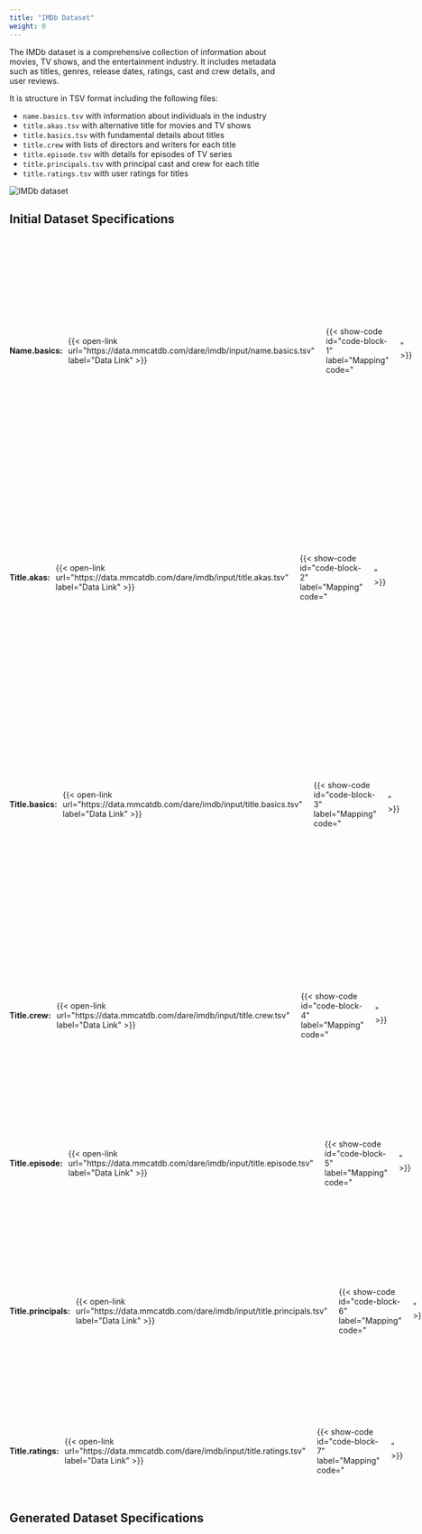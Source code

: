 ```yaml
---
title: "IMDb Dataset"
weight: 0
---
```


The IMDb dataset is a comprehensive collection of information about movies, TV shows, and the entertainment industry. It includes metadata such as titles, genres, release dates, ratings, cast and crew details, and user reviews.

It is structure in TSV format including the following files:
- `name.basics.tsv` with information about individuals in the industry
- `title.akas.tsv` with alternative title for movies and TV shows
- `title.basics.tsv` with fundamental details about titles
- `title.crew` with lists of directors and writers for each title
- `title.episode.tsv` with details for episodes of TV series
- `title.principals.tsv` with principal cast and crew for each title
- `title.ratings.tsv` with user ratings for titles

![IMDb dataset](/img/imdb-dataset-sk.png)

## Initial Dataset Specifications

<div style="display: flex; align-items: center; gap: 10px; margin-bottom: 10px;">
  <h4 style="margin: 0;">Name.basics: </h4>
  {{< open-link url="https://data.mmcatdb.com/dare/imdb/input/name.basics.tsv" label="Data Link" >}}
    <span style="margin: 0;"></span>
  {{< show-code id="code-block-1" label="Mapping" code="<pre><code>_: {<br>&nbsp;&nbsp;nconst: 28,<br>&nbsp;&nbsp;primaryName: 29,<br>&nbsp;&nbsp;birthYear: 30,<br>&nbsp;&nbsp;deathYear: 31,<br>&nbsp;&nbsp;knownForTitles: -35 {<br>&nbsp;&nbsp;&nbsp;&nbsp;_index: 36,<br>&nbsp;&nbsp;&nbsp;&nbsp;_value: 37<br>&nbsp;&nbsp;},<br>&nbsp;&nbsp;primaryProfession: -32 {<br>&nbsp;&nbsp;&nbsp;&nbsp;_index: 33,<br>&nbsp;&nbsp;&nbsp;&nbsp;_value: 34<br>&nbsp;&nbsp;}<br>}</code></pre>" >}}  
</div>


<div style="display: flex; align-items: center; gap: 10px; margin-bottom: 10px;">
  <h4 style="margin: 0;">Title.akas: </h4>
  {{< open-link url="https://data.mmcatdb.com/dare/imdb/input/title.akas.tsv" label="Data Link" >}}
    <span style="margin: 0;"></span>
    {{< show-code id="code-block-2" label="Mapping" code="<pre><code>_: {<br>&nbsp;&nbsp;ordering: 4,<br>&nbsp;&nbsp;title: 5,<br>&nbsp;&nbsp;region: 6,<br>&nbsp;&nbsp;language: 7,<br>&nbsp;&nbsp;attributes: 11,<br>&nbsp;&nbsp;isOriginalTitle: 12,<br>&nbsp;&nbsp;tconst: 54.13,<br>&nbsp;&nbsp;types: -8 {<br>&nbsp;&nbsp;&nbsp;&nbsp;_index: 9,<br>&nbsp;&nbsp;&nbsp;&nbsp;_value: 10<br>&nbsp;&nbsp;}<br>}</code></pre>" >}}  
</div>

<div style="display: flex; align-items: center; gap: 10px; margin-bottom: 10px;">
  <h4 style="margin: 0;">Title.basics: </h4>
  {{< open-link url="https://data.mmcatdb.com/dare/imdb/input/title.basics.tsv" label="Data Link" >}}
    <span style="margin: 0;"></span>
  {{< show-code id="code-block-3" label="Mapping" code="<pre><code>_: {<br>&nbsp;&nbsp;tconst: 13,<br>&nbsp;&nbsp;titleType: 14,<br>&nbsp;&nbsp;primaryTitle: 15,<br>&nbsp;&nbsp;originalTitle: 16,<br>&nbsp;&nbsp;isAdult: 17,<br>&nbsp;&nbsp;startYear: 18,<br>&nbsp;&nbsp;endYear: 19,<br>&nbsp;&nbsp;runtimeMinutes: 20,<br>&nbsp;&nbsp;genres: -21 {<br>&nbsp;&nbsp;&nbsp;&nbsp;_index: 22,<br>&nbsp;&nbsp;&nbsp;&nbsp;_value: 23<br>&nbsp;&nbsp;}<br>}</code></pre>" >}}  
</div>

<div style="display: flex; align-items: center; gap: 10px; margin-bottom: 10px;">
  <h4 style="margin: 0;">Title.crew: </h4>
  {{< open-link url="https://data.mmcatdb.com/dare/imdb/input/title.crew.tsv" label="Data Link" >}}
    <span style="margin: 0;"></span>
  {{< show-code id="code-block-4" label="Mapping" code="<pre><code>_: {<br>&nbsp;&nbsp;tconst: 58.13,<br>&nbsp;&nbsp;Array: -50 {<br>&nbsp;&nbsp;&nbsp;&nbsp;_index: 51,<br>&nbsp;&nbsp;&nbsp;&nbsp;name.basics.tsv: 52<br>&nbsp;&nbsp;},<br>&nbsp;&nbsp;Array: -47 {<br>&nbsp;&nbsp;&nbsp;&nbsp;_index: 48,<br>&nbsp;&nbsp;&nbsp;&nbsp;name.basics.tsv: 49<br>&nbsp;&nbsp;}<br>}</code></pre>" >}}  
</div>


<div style="display: flex; align-items: center; gap: 10px; margin-bottom: 10px;">
  <h4 style="margin: 0;">Title.episode: </h4>
  {{< open-link url="https://data.mmcatdb.com/dare/imdb/input/title.episode.tsv" label="Data Link" >}}
    <span style="margin: 0;"></span>
  {{< show-code id="code-block-5" label="Mapping" code="<pre><code>_: {<br>&nbsp;&nbsp;parentTconst: 25,<br>&nbsp;&nbsp;seasonNumber: 26,<br>&nbsp;&nbsp;episodeNumber: 27,<br>&nbsp;&nbsp;tconst: 57.13<br>}</code></pre>" >}}  
</div>

<div style="display: flex; align-items: center; gap: 10px; margin-bottom: 10px;">
  <h4 style="margin: 0;">Title.principals: </h4>
  {{< open-link url="https://data.mmcatdb.com/dare/imdb/input/title.principals.tsv" label="Data Link" >}}
    <span style="margin: 0;"></span>
  {{< show-code id="code-block-6" label="Mapping" code="<pre><code>_: {<br>&nbsp;&nbsp;ordering: 39,<br>&nbsp;&nbsp;category: 41,<br>&nbsp;&nbsp;job: 42,<br>&nbsp;&nbsp;tconst: 55.13,<br>&nbsp;&nbsp;nconst: 56.28,<br>&nbsp;&nbsp;characters: -43 {<br>&nbsp;&nbsp;&nbsp;&nbsp;_index: 44,<br>&nbsp;&nbsp;&nbsp;&nbsp;_value: 45<br>&nbsp;&nbsp;}<br>}</code></pre>" >}}  
</div>

<div style="display: flex; align-items: center; gap: 10px; margin-bottom: 10px;">
  <h4 style="margin: 0;">Title.ratings: </h4>
  {{< open-link url="https://data.mmcatdb.com/dare/imdb/input/title.ratings.tsv" label="Data Link" >}}
    <span style="margin: 0;"></span>
  {{< show-code id="code-block-7" label="Mapping" code="<pre><code>_: {<br>&nbsp;&nbsp;averageRating: 1,<br>&nbsp;&nbsp;numVotes: 2,<br>&nbsp;&nbsp;tconst: 53.13<br>}</code></pre>" >}}  
</div>

## Generated Dataset Specifications
